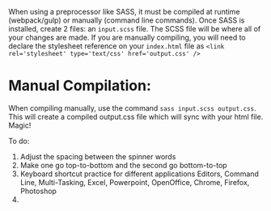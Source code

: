 When using a preprocessor like SASS, it must be compiled at runtime (webpack/gulp) or manually (command line commands).
Once SASS is installed, create 2 files: an `input.scss` file. The SCSS file will be where all of your changes are made. 
If you are manually compiling, you will need to declare the stylesheet reference on your `index.html` file as `<link rel='stylesheet' type='text/css' href='output.css' />`

# Manual Compilation:
When compiling manually, use the command `sass input.scss output.css`. This will create a compiled output.css file which will sync with your html file. Magic! 


To do:
1. Adjust the spacing between the spinner words
2. Make one go top-to-bottom and the second go bottom-to-top
3. Keyboard shortcut practice for different applications Editors, Command Line, Multi-Tasking, Excel, Powerpoint, OpenOffice, Chrome, Firefox, Photoshop 
4.  
